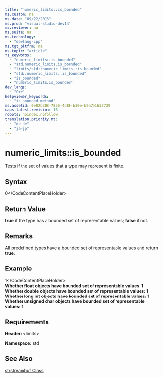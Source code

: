```yaml
---
title: "numeric_limits::is_bounded"
ms.custom: na
ms.date: "09/22/2016"
ms.prod: "visual-studio-dev14"
ms.reviewer: na
ms.suite: na
ms.technology: 
  - "devlang-cpp"
ms.tgt_pltfrm: na
ms.topic: "article"
f1_keywords: 
  - "numeric_limits::is_bounded"
  - "std.numeric_limits.is_bounded"
  - "limits/std::numeric_limits::is_bounded"
  - "std::numeric_limits::is_bounded"
  - "is_bounded"
  - "numeric_limits.is_bounded"
dev_langs: 
  - "C++"
helpviewer_keywords: 
  - "is_bounded method"
ms.assetid: 0e82b308-7855-4d86-b10e-b9a7e1637739
caps.latest.revision: 16
robots: noindex,nofollow
translation.priority.mt: 
  - "de-de"
  - "ja-jp"
---
```

# numeric_limits::is_bounded
Tests if the set of values that a type may represent is finite.  
  
## Syntax  
  
<CodeContentPlaceHolder>0\</CodeContentPlaceHolder>  
## Return Value  
 **true** if the type has a bounded set of representable values; **false** if not.  
  
## Remarks  
 All predefined types have a bounded set of representable values and return **true**.  
  
## Example  
  
<CodeContentPlaceHolder>1\</CodeContentPlaceHolder>  
 **Whether float objects have bounded set of representable values: 1**  
**Whether double objects have bounded set of representable values: 1**  
**Whether long int objects have bounded set of representable values: 1**  
**Whether unsigned char objects have bounded set of representable values: 1**   
## Requirements  
 **Header:** \<limits>  
  
 **Namespace:** std  
  
## See Also  
 [strstreambuf Class](../vs140/strstreambuf-class.md)